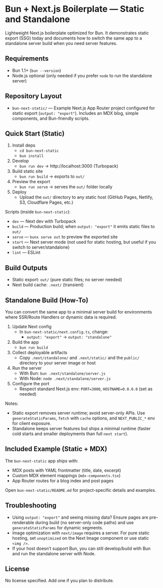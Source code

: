 # Bun + Next.js Boilerplate — Static and Standalone

Lightweight Next.js boilerplate optimized for Bun. It demonstrates static export (SSG) today and documents how to switch the same app to a standalone server build when you need server features.

## Requirements
- Bun 1.1+ (`bun --version`)
- Node.js optional (only needed if you prefer `node` to run the standalone server)

## Repository Layout
- `bun-next-static/` — Example Next.js App Router project configured for static export (`output: "export"`). Includes an MDX blog, simple components, and Bun-friendly scripts.

## Quick Start (Static)
1) Install deps
   - `cd bun-next-static`
   - `bun install`
2) Develop
   - `bun run dev` → http://localhost:3000 (Turbopack)
3) Build static site
   - `bun run build` → exports to `out/`
4) Preview the export
   - `bun run serve` → serves the `out/` folder locally
5) Deploy
   - Upload the `out/` directory to any static host (GitHub Pages, Netlify, S3, Cloudflare Pages, etc.)

Scripts (inside `bun-next-static`):
- `dev` — Next dev with Turbopack
- `build` — Production build; when `output: "export"` it emits static files to `out/`
- `serve` — `bunx serve out` to preview the exported site
- `start` — Next server mode (not used for static hosting, but useful if you switch to server/standalone)
- `lint` — ESLint

## Build Outputs
- Static export: `out/` (pure static files; no server needed)
- Next build cache: `.next/` (transient)

## Standalone Build (How-To)
You can convert the same app to a minimal server build for environments where SSR/Route Handlers or dynamic data is required.

1) Update Next config
   - In `bun-next-static/next.config.ts`, change:
     - `output: "export"` → `output: "standalone"`
2) Build the app
   - `bun run build`
3) Collect deployable artifacts
   - Copy `.next/standalone/` and `.next/static/` and the `public/` directory to your server image or host
4) Run the server
   - With Bun: `bun .next/standalone/server.js`
   - With Node: `node .next/standalone/server.js`
5) Configure the port
   - Respect standard Next.js env: `PORT=3000`, `HOSTNAME=0.0.0.0` (set as needed)

Notes:
- Static export removes server runtime; avoid server-only APIs. Use `generateStaticParams`, `fetch` with `cache` options, and `NEXT_PUBLIC_*` env for client exposure.
- Standalone keeps server features but ships a minimal runtime (faster cold starts and smaller deployments than full `next start`).

## Included Example (Static + MDX)
The `bun-next-static` app ships with:
- MDX posts with YAML frontmatter (title, date, excerpt)
- Custom MDX element mappings (`mdx-components.tsx`)
- App Router routes for a blog index and post pages

Open `bun-next-static/README.md` for project-specific details and examples.

## Troubleshooting
- Using `output: "export"` and seeing missing data? Ensure pages are pre-renderable during build (no server-only code paths) and use `generateStaticParams` for dynamic segments.
- Image optimization with `next/image` requires a server. For pure static hosting, set `unoptimized` on the Next Image component or use static `<img />`.
- If your host doesn’t support Bun, you can still develop/build with Bun and run the standalone server with Node.

## License
No license specified. Add one if you plan to distribute.
